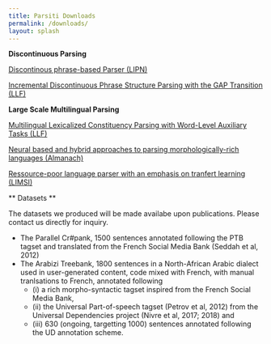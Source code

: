 ```yaml
---
title: Parsiti Downloads
permalink: /downloads/
layout: splash
---
```





**Discontinuous Parsing**

[Discontinous phrase-based Parser (LIPN)](https://github.com/FilippoC/emnlp2017)

[Incremental Discontinuous Phrase Structure Parsing with the GAP Transition (LLF)](https://github.com/mcoavoux/mtg/tree/master/mind_the_gap_v1.0 )


**Large Scale Multilingual Parsing**

[Multilingual Lexicalized Constituency Parsing with Word-Level Auxiliary Tasks (LLF)](https://github.com/mcoavoux/mtg/tree/master/mind_the_gap_v1.1)

[Neural based and hybrid approaches to parsing morphologically-rich languages (Almanach)](https://gitlab.inria.fr/clergeri/dyalog-srn)

[Ressource-poor language parser with an emphasis on tranfert learning (LIMSI)](https://lauriane.aufrant.fr/limsi/software/panparser.zip)


** Datasets **

The datasets we produced will be made availabe upon publications. Please contact us directly for inquiry.
* The Parallel Cr#pank, 1500 sentences annotated following the PTB tagset and translated from the French Social Media Bank (Seddah et al, 2012)
* The Arabizi Treebank, 1800 sentences in a North-African Arabic dialect used in user-generated content, code mixed with French, with manual tranlsations to French, annotated following 
	* (i) a rich morpho-syntactic tagset inspired from the French Social Media Bank, 
	* (ii) the Universal Part-of-speech tagset (Petrov et al, 2012) from the Universal Dependencies project (Nivre et al, 2017; 2018) and 
	* (iii) 630 (ongoing, targetting 1000) sentences annotated following the UD annotation scheme.

